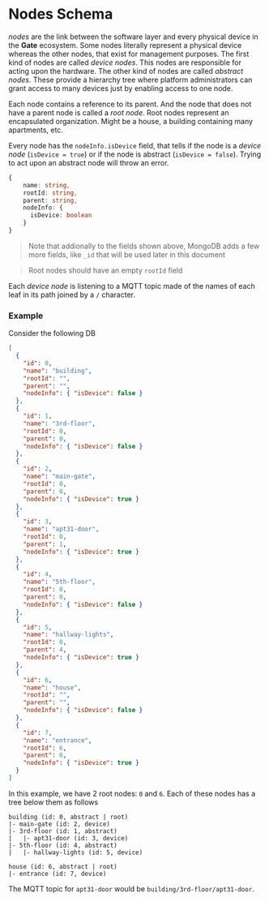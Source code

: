 # Nodes Schema

_nodes_ are the link between the software layer and every physical device in the **Gate** ecosystem. Some nodes literally represent a physical device whereas the other nodes, that exist for management purposes. The first kind of nodes are called _device nodes_. This nodes are responsible for acting upon the hardware. The other kind of nodes are called _abstract nodes_. These provide a hierarchy tree where platform administrators can grant access to many devices just by enabling access to one node.

Each node contains a reference to its parent. And the node that does not have a parent node is called a _root node_. Root nodes represent an encapsulated organization. Might be a house, a building containing many apartments, etc.

Every node has the `nodeInfo.isDevice` field, that tells if the node is a _device node_ (`isDevice = true`) or if the node is abstract (`isDevice = false`). Trying to act upon an abstract node will throw an error.

```ts
{
    name: string,
    rootId: string,
    parent: string,
    nodeInfo: {
      isDevice: boolean
    }
}
```

> Note that addionally to the fields shown above, MongoDB adds a few more fields, like `_id` that will be used later in this document

> Root nodes should have an empty `rootId` field

Each _device node_ is listening to a MQTT topic made of the names of each leaf in its path joined by a `/` character.

### Example

Consider the following DB

```json
[
  {
    "id": 0,
    "name": "building",
    "rootId": "",
    "parent": "",
    "nodeInfo": { "isDevice": false }
  },
  {
    "id": 1,
    "name": "3rd-floor",
    "rootId": 0,
    "parent": 0,
    "nodeInfo": { "isDevice": false }
  },
  {
    "id": 2,
    "name": "main-gate",
    "rootId": 0,
    "parent": 0,
    "nodeInfo": { "isDevice": true }
  },
  {
    "id": 3,
    "name": "apt31-door",
    "rootId": 0,
    "parent": 1,
    "nodeInfo": { "isDevice": true }
  },
  {
    "id": 4,
    "name": "5th-floor",
    "rootId": 0,
    "parent": 0,
    "nodeInfo": { "isDevice": false }
  },
  {
    "id": 5,
    "name": "hallway-lights",
    "rootId": 0,
    "parent": 4,
    "nodeInfo": { "isDevice": true }
  },
  {
    "id": 6,
    "name": "house",
    "rootId": "",
    "parent": "",
    "nodeInfo": { "isDevice": false }
  },
  {
    "id": 7,
    "name": "entrance",
    "rootId": 6,
    "parent": 6,
    "nodeInfo": { "isDevice": true }
  }
]
```

In this example, we have 2 root nodes: `0` and `6`. Each of these nodes has a tree below them as follows

```
building (id: 0, abstract | root)
|- main-gate (id: 2, device)
|- 3rd-floor (id: 1, abstract)
|   |- apt31-door (id: 3, device)
|- 5th-floor (id: 4, abstract)
|   |- hallway-lights (id: 5, device)

house (id: 6, abstract | root)
|- entrance (id: 7, device)
```

The MQTT topic for `apt31-door` would be `building/3rd-floor/apt31-door`.
